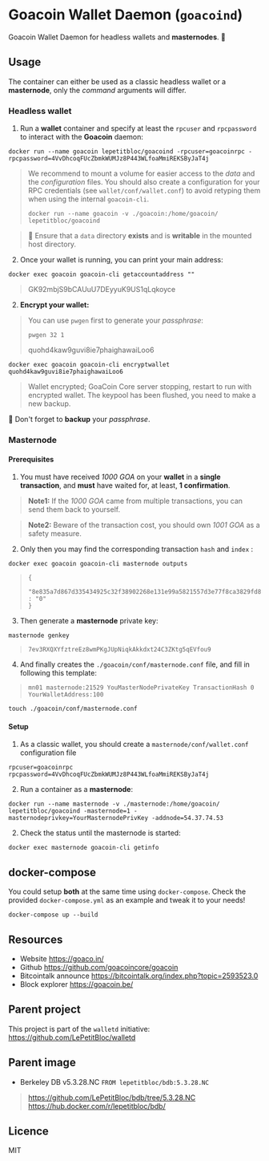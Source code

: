 # Goacoin Wallet Daemon (`goacoind`)
Goacoin Wallet Daemon for headless wallets and **masternodes**. :palm_tree:

## Usage
The container can either be used as a classic headless wallet or a **masternode**, only the *command* arguments will differ.

### Headless wallet
1. Run a **wallet** container and specify at least the `rpcuser` and `rpcpassword` to interact with the **Goacoin** daemon:
```
docker run --name goacoin lepetitbloc/goacoind -rpcuser=goacoinrpc -rpcpassword=4VvDhcoqFUcZbmkWUMJz8P443WLfoaMmiREKSByJaT4j
```
> We recommend to mount a volume for easier access to the *data* and the *configuration* files.
> You should also create a configuration for your RPC credentials (see `wallet/conf/wallet.conf`) to avoid retyping them when using the internal `goacoin-cli`.
> ```
> docker run --name goacoin -v ./goacoin:/home/goacoin/ lepetitbloc/goacoind
> ```

> :snake: Ensure that a `data` directory **exists** and is **writable** in the mounted host directory.

2. Once your wallet is running, you can print your main address:
```
docker exec goacoin goacoin-cli getaccountaddress ""
```
> GK92mbjS9bCAUuU7DEyyuK9US1qLqkoyce

2. **Encrypt your wallet:**
> You can use `pwgen` first to generate your *passphrase*:
> ```
> pwgen 32 1
> ```
> quohd4kaw9guvi8ie7phaighawaiLoo6
```
docker exec goacoin goacoin-cli encryptwallet quohd4kaw9guvi8ie7phaighawaiLoo6
```
> Wallet encrypted; GoaCoin Core server stopping, restart to run with encrypted wallet. The keypool has been flushed, you need to make a new backup.

:ocean: Don't forget to **backup** your *passphrase*.

### Masternode

#### Prerequisites
1. You must have received *1000 GOA* on your **wallet** in a **single transaction**, and **must** have waited for, at least, **1 confirmation**.
> **Note1:** If the *1000 GOA* came from multiple transactions, you can send them back to yourself.

> **Note2:** Beware of the transaction cost, you should own *1001 GOA* as a safety measure.

2. Only then you may find the corresponding transaction `hash` and `index` :
```
docker exec goacoin goacoin-cli masternode outputs
```
>```
>{
>  "8e835a7d867d335434925c32f38902268e131e99a5821557d3e77f8ca3829fd8" : "0"
>}
>```

3. Then generate a **masternode** private key:
```
masternode genkey
```
>```
>7ev3RXQXYfztreEz8wmPKgJUpNiqkAkkdxt24C3ZKtg5qEVfou9
>```

4. And finally creates the `./goacoin/conf/masternode.conf` file, and fill in following this template:
> `mn01 masternode:21529 YouMasterNodePrivateKey TransactionHash 0 YourWalletAddress:100`
```
touch ./goacoin/conf/masternode.conf
```

#### Setup
1. As a classic wallet, you should create a `masternode/conf/wallet.conf` configuration file
```
rpcuser=goacoinrpc
rpcpassword=4VvDhcoqFUcZbmkWUMJz8P443WLfoaMmiREKSByJaT4j
```

2. Run a container as a **masternode**:
```
docker run --name masternode -v ./masternode:/home/goacoin/ lepetitbloc/goacoind -masternode=1 -masternodeprivkey=YourMasternodePrivKey -addnode=54.37.74.53
```

2. Check the status until the masternode is started:
```
docker exec masternode goacoin-cli getinfo
```

## docker-compose
You could setup **both** at the same time using `docker-compose`.
Check the provided `docker-compose.yml` as an example and tweak it to your needs!
```
docker-compose up --build
```

## Resources
* Website https://goaco.in/
* Github https://github.com/goacoincore/goacoin
* Bitcointalk announce https://bitcointalk.org/index.php?topic=2593523.0
* Block explorer https://goacoin.be/

## Parent project
This project is part of the `walletd` initiative:
https://github.com/LePetitBloc/walletd

## Parent image
- Berkeley DB v5.3.28.NC
`FROM lepetitbloc/bdb:5.3.28.NC`
> https://github.com/LePetitBloc/bdb/tree/5.3.28.NC
> https://hub.docker.com/r/lepetitbloc/bdb/

## Licence
MIT

